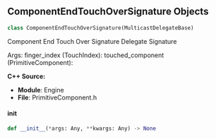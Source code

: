 ## ComponentEndTouchOverSignature Objects

```python
class ComponentEndTouchOverSignature(MulticastDelegateBase)
```

Component End Touch Over Signature  Delegate Signature

Args:
    finger_index (TouchIndex): 
    touched_component (PrimitiveComponent):

**C++ Source:**

- **Module**: Engine
- **File**: PrimitiveComponent.h

<a id="unreal.ComponentEndTouchOverSignature.__init__"></a>

#### __init__

```python
def __init__(*args: Any, **kwargs: Any) -> None
```

<a id="unreal.ComponentHitSignature"></a>